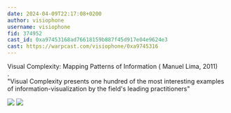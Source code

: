 ```yaml
---
date: 2024-04-09T22:17:08+0200
author: visiophone
username: visiophone
fid: 374952
cast_id: 0xa97453168ad76618159b887f45d917e04e9624e3
cast: https://warpcast.com/visiophone/0xa9745316
---
```

Visual Complexity: Mapping Patterns of Information ( Manuel Lima, 2011)  
.  
"Visual Complexity presents one hundred of the most interesting examples of information-visualization by the field's leading practitioners"  

![](https://imagedelivery.net/BXluQx4ige9GuW0Ia56BHw/4e3eedaa-0eaa-496f-3cd8-47f4dc89c800/original)
![](https://imagedelivery.net/BXluQx4ige9GuW0Ia56BHw/e6253a90-187a-4d4d-25ba-529c43784c00/original)